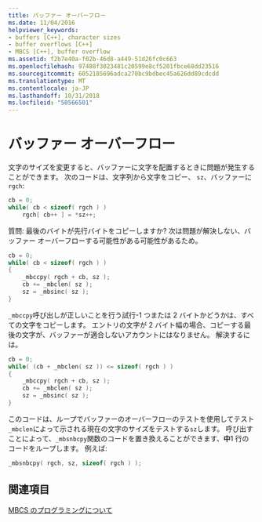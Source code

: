 ```yaml
---
title: バッファー オーバーフロー
ms.date: 11/04/2016
helpviewer_keywords:
- buffers [C++], character sizes
- buffer overflows [C++]
- MBCS [C++], buffer overflow
ms.assetid: f2b7e40a-f02b-46d8-a449-51d26fc0c663
ms.openlocfilehash: 97488f3023481c20599e8cf5201fbce68dd23516
ms.sourcegitcommit: 6052185696adca270bc9bdbec45a626dd89cdcdd
ms.translationtype: MT
ms.contentlocale: ja-JP
ms.lasthandoff: 10/31/2018
ms.locfileid: "50566501"
---
```

# <a name="buffer-overflow"></a>バッファー オーバーフロー

文字のサイズを変更すると、バッファーに文字を配置するときに問題が発生することができます。 次のコードは、文字列から文字をコピー、 `sz`、バッファーに`rgch`:

```cpp
cb = 0;
while( cb < sizeof( rgch ) )
    rgch[ cb++ ] = *sz++;
```

質問: 最後のバイトが先行バイトをコピーしますか? 次は問題が解決しない、バッファー オーバーフローする可能性がある可能性があるため。

```cpp
cb = 0;
while( cb < sizeof( rgch ) )
{
    _mbccpy( rgch + cb, sz );
    cb += _mbclen( sz );
    sz = _mbsinc( sz );
}
```

`_mbccpy`呼び出しが正しいことを行う試行-1 つまたは 2 バイトかどうかは、すべての文字をコピーします。 エントリの文字が 2 バイト幅の場合、コピーする最後の文字が、バッファーが適合しないアカウントにはなりません。 解決するには。

```cpp
cb = 0;
while( (cb + _mbclen( sz )) <= sizeof( rgch ) )
{
    _mbccpy( rgch + cb, sz );
    cb += _mbclen( sz );
    sz = _mbsinc( sz );
}
```

このコードは、ループでバッファーのオーバーフローのテストを使用してテスト`_mbclen`によって示される現在の文字のサイズをテストする`sz`します。 呼び出すことによって、`_mbsnbcpy`関数のコードを置き換えることができます、**中**1 行のコードをループします。 例えば:

```cpp
_mbsnbcpy( rgch, sz, sizeof( rgch ) );
```

## <a name="see-also"></a>関連項目

[MBCS のプログラミングについて](../text/mbcs-programming-tips.md)